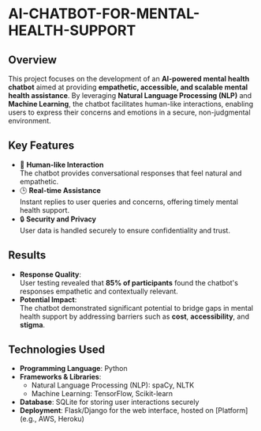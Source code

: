# AI-CHATBOT-FOR-MENTAL-HEALTH-SUPPORT


## Overview
This project focuses on the development of an **AI-powered mental health chatbot** aimed at providing **empathetic, accessible, and scalable mental health assistance**. By leveraging **Natural Language Processing (NLP)** and **Machine Learning**, the chatbot facilitates human-like interactions, enabling users to express their concerns and emotions in a secure, non-judgmental environment.

## Key Features
- 🤖 **Human-like Interaction**  
  The chatbot provides conversational responses that feel natural and empathetic.  
- 🕒 **Real-time Assistance**  
  Instant replies to user queries and concerns, offering timely mental health support.  
- 🔒 **Security and Privacy**  
  User data is handled securely to ensure confidentiality and trust.

## Results
- **Response Quality**:  
  User testing revealed that **85% of participants** found the chatbot's responses empathetic and contextually relevant.
- **Potential Impact**:  
  The chatbot demonstrated significant potential to bridge gaps in mental health support by addressing barriers such as **cost**, **accessibility**, and **stigma**.

## Technologies Used
- **Programming Language**: Python  
- **Frameworks & Libraries**: 
  - Natural Language Processing (NLP): spaCy, NLTK
  - Machine Learning: TensorFlow, Scikit-learn  
- **Database**: SQLite for storing user interactions securely  
- **Deployment**: Flask/Django for the web interface, hosted on [Platform] (e.g., AWS, Heroku)  
